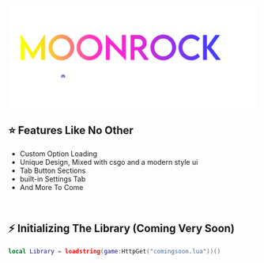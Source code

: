 [![landingpod](MoonRockLogo_D.png)](https://discord.gg/rXbGpfuKmV)

## ⭐ Features Like No Other
- Custom Option Loading
- Unique Design, Mixed with csgo and a modern style ui
- Tab Button Sections
- built-in Settings Tab
- And More To Come
<br/>

## ⚡ Initializing The Library (Coming Very Soon)
```lua
local Library = loadstring(game:HttpGet("comingsoon.lua"))()
```

